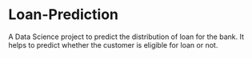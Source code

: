 # Loan-Prediction
A Data Science project to predict the distribution of loan for the bank. It helps to predict whether the customer is eligible for loan or not.
